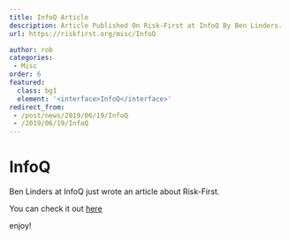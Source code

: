 ```yaml
---
title: InfoQ Article
description: Article Published On Risk-First at InfoQ By Ben Linders.
url: https://riskfirst.org/misc/InfoQ

author: rob
categories:
 - Misc
order: 6
featured: 
  class: bg1
  element: '<interface>InfoQ</interface>'
redirect_from: 
 - /post/news/2019/06/19/InfoQ
 - /2019/06/19/InfoQ
---
```


# InfoQ

Ben Linders at InfoQ just wrote an article about Risk-First.  

You can check it out [here](https://www.infoq.com/articles/book-review-risk-free-software-development/)

enjoy!